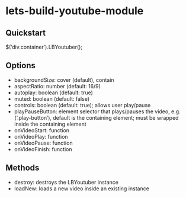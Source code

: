 # lets-build-youtube-module

## Quickstart

$(‘div.container’).LBYoutuber();

## Options
- backgroundSize: cover (default), contain
- aspectRatio: number (default: 16/9)
- autoplay: boolean (default: true)
- muted: boolean (default: false)
- controls: boolean (default: true); allows user play/pause
- playPauseButton: element selector that plays/pauses the video, e.g. (‘.play-button’), default is the containing element; must be wrapped inside the containing element
- onVideoStart: function
- onVideoPlay: function
- onVideoPause: function
- onVideoFinish: function

## Methods
- destroy: destroys the LBYoutuber instance
- loadNew: loads a new video inside an existing instance
